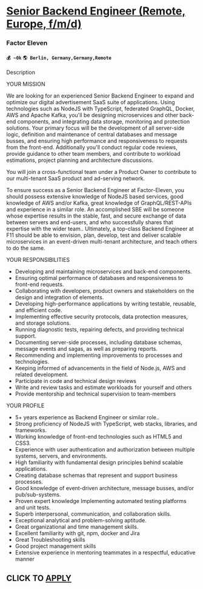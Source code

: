 # [Senior Backend Engineer (Remote, Europe, f/m/d)](https://www.remotewlb.com/apply/senior-backend-engineer-remote-europe-f-m-d-72807)  
### Factor Eleven  
#### `💰 ~0k` `🌎 Berlin, Germany,Germany,Remote`  

Description

YOUR MISSION

We are looking for an experienced Senior Backend Engineer to expand and optimize our digital advertisement SaaS suite of applications. Using technologies such as NodeJS with TypeScript, federated GraphQL, Docker, AWS and Apache Kafka, you'll be designing microservices and other back-end components, and integrating data storage, monitoring and protection solutions. Your primary focus will be the development of all server-side logic, definition and maintenance of central databases and message busses, and ensuring high performance and responsiveness to requests from the front-end. Additionally you'll conduct regular code reviews, provide guidance to other team members, and contribute to workload estimations, project planning and architecture discussions.  
  
You will join a cross-functional team under a Product Owner to contribute to our multi-tenant SaaS product and ad-serving network.  
  
To ensure success as a Senior Backend Engineer at Factor-Eleven, you should possess extensive knowledge of NodeJS based services, good knowledge of AWS and/or Kafka, great knowledge of GraphQL/REST-APIs and experience in a similar role. An accomplished SBE will be someone whose expertise results in the stable, fast, and secure exchange of data between servers and end-users, and who successfully shares that expertise with the wider team.. Ultimately, a top-class Backend Engineer at F11 should be able to envision, plan, develop, test and deliver scalable microservices in an event-driven multi-tenant architecture, and teach others to do the same.

YOUR RESPONSIBILITIES

  * Developing and maintaining microservices and back-end components.
  * Ensuring optimal performance of databases and responsiveness to front-end requests.
  * Collaborating with developers, product owners and stakeholders on the design and integration of elements.
  * Developing high-performance applications by writing testable, reusable, and efficient code.
  * Implementing effective security protocols, data protection measures, and storage solutions.
  * Running diagnostic tests, repairing defects, and providing technical support.
  * Documenting server-side processes, including database schemas, message events and sagas, as well as preparing reports.
  * Recommending and implementing improvements to processes and technologies.
  * Keeping informed of advancements in the field of Node.js, AWS and related development.
  * Participate in code and technical design reviews
  * Write and review tasks and estimate workloads for yourself and others
  * Provide mentorship and technical supervision to team-members

YOUR PROFILE

  * 5+ years experience as Backend Engineer or similar role..
  * Strong proficiency of NodeJS with TypeScript, web stacks, libraries, and frameworks.
  * Working knowledge of front-end technologies such as HTML5 and CSS3.
  * Experience with user authentication and authorization between multiple systems, servers, and environments.
  * High familiarity with fundamental design principles behind scalable applications.
  * Creating database schemas that represent and support business processes.
  * Good knowledge of event-driven architecture, message busses, and/or pub/sub-systems.
  * Proven expert knowledge Implementing automated testing platforms and unit tests.
  * Superb interpersonal, communication, and collaboration skills.
  * Exceptional analytical and problem-solving aptitude.
  * Great organizational and time management skills.
  * Excellent familiarity with git, npm, docker and Jira
  * Great Troubleshooting skills
  * Good project management skills
  * Extensive experience in mentoring teammates in a respectful, educative manner

  
## CLICK TO [APPLY](https://www.remotewlb.com/apply/senior-backend-engineer-remote-europe-f-m-d-72807)

